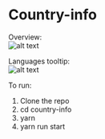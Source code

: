# Country-info

Overview: <br />
![alt text](https://i.ibb.co/ynNHcyY/Screen-Shot-2021-01-21-at-19-14-09.png)

Languages tooltip: <br />
![alt text](https://i.ibb.co/2SP0Gqv/Screen-Shot-2021-01-21-at-19-14-18.png)

To run: 

1. Clone the repo
2. cd country-info
3. yarn
4. yarn run start
